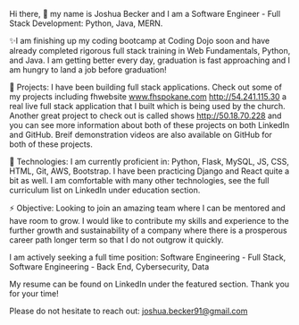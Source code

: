 Hi there, 👋 my name is Joshua Becker and I am a Software Engineer - Full Stack Development: Python, Java, MERN.

✨I am finishing up my coding bootcamp at Coding Dojo soon and have already completed rigorous full stack training in Web Fundamentals, Python, and Java. I am getting better every day, graduation is fast approaching and I am hungry to land a job before graduation!

🔭 Projects: I have been building full stack applications. Check out some of my projects including fhwebsite www.fhspokane.com http://54.241.115.30 a real live full stack application that I built which is being used by the church. Another great project to check out is called shows http://50.18.70.228 and you can see more information about both of these projects on both LinkedIn and GitHub. Breif demonstration videos are also available on GitHub for both of these projects.

🌱 Technologies: I am currently proficient in: Python, Flask, MySQL, JS, CSS, HTML, Git, AWS, Bootstrap. I have been practicing Django and React quite a bit as well. I am comfortable with many other technologies, see the full curriculum list on LinkedIn under education section.

⚡ Objective: Looking to join an amazing team where I can be mentored and have room to grow. I would like to contribute my skills and experience to the further growth and sustainability of a company where there is a prosperous career path longer term so that I do not outgrow it quickly.

I am actively seeking a full time position: Software Engineering - Full Stack, Software Engineering - Back End, Cybersecurity, Data

My resume can be found on LinkedIn under the featured section. Thank you for your time!

Please do not hesitate to reach out: joshua.becker91@gmail.com

<!--
**joshuabecker91/joshuabecker91** is a ✨ _special_ ✨ repository because its `README.md` (this file) appears on your GitHub profile.

-->
